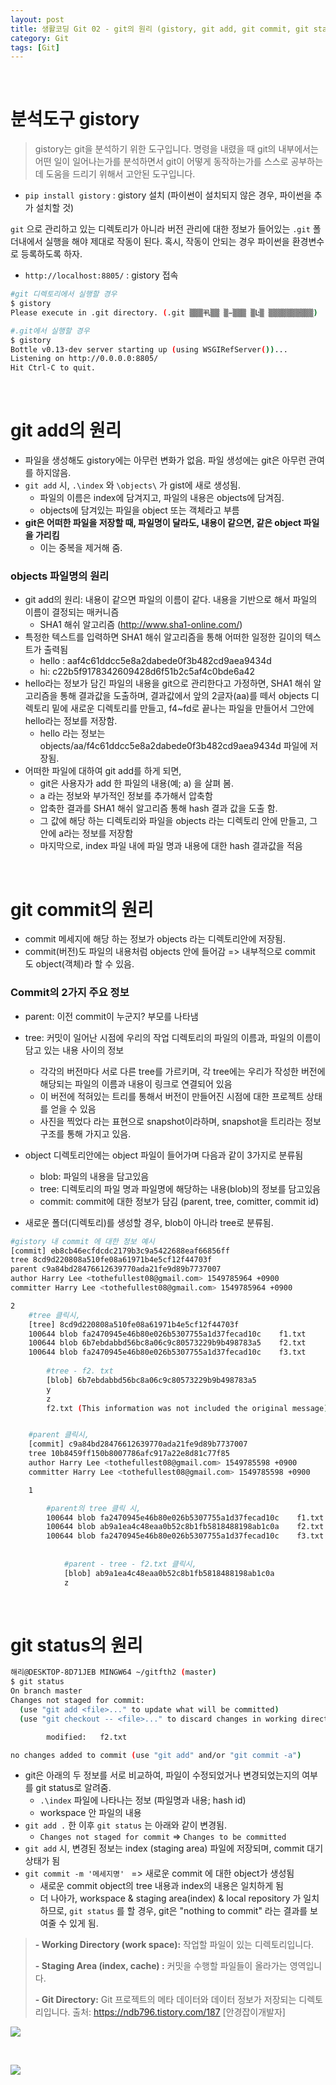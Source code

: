 ```yaml
---
layout: post
title: 생활코딩 Git 02 - git의 원리 (gistory, git add, git commit, git status)
category: Git
tags: [Git]
---
```


<br>

# 분석도구 gistory

> gistory는 git을 분석하기 위한 도구입니다. 명령을 내렸을 때 git의 내부에서는 어떤 일이 일어나는가를 분석하면서 git이 어떻게 동작하는가를 스스로 공부하는데 도움을 드리기 위해서 고안된 도구입니다. 

- `pip install gistory` : gistory 설치 (파이썬이 설치되지 않은 경우, 파이썬을 추가 설치할 것)



`git` 으로 관리하고 있는 디렉토리가 아니라 버전 관리에 대한 정보가 들어있는 `.git` 폴더내에서 실행을 해야 제대로 작동이 된다. 혹시, 작동이 안되는 경우 파이썬을 환경변수로 등록하도록 하자.

- `http://localhost:8805/` : gistory 접속

```bash
#git 디렉토리에서 실행할 경우
$ gistory
Please execute in .git directory. (.git ▒▒▒丮▒▒ ▒̵▒▒▒ ▒Ŀ▒ ▒▒▒▒▒▒▒ּ▒▒▒)

#.git에서 실행할 경우
$ gistory
Bottle v0.13-dev server starting up (using WSGIRefServer())...
Listening on http://0.0.0.0:8805/
Hit Ctrl-C to quit.
```



<br>

# git add의 원리

- 파일을 생성해도 gistory에는 아무런 변화가 없음. 파일 생성에는 git은 아무런 관여를 하지않음.
- `git add`  시, `.\index` 와  `\objects\`  가 gist에 새로 생성됨.
  - 파일의 이름은 index에 담겨지고, 파일의 내용은 objects에 담겨짐. 
  - objects에 담겨있는 파일을 object 또는 객체라고 부름
- **git은 어떠한 파일을 저장할 때, 파일명이 달라도, 내용이 같으면, 같은 object 파일을 가리킴**
  - 이는 중복을 제거해 줌.



### objects 파일명의 원리

- git add의 원리: 내용이 같으면 파일의 이름이 같다. 내용을 기반으로 해서 파일의 이름이 결정되는 매커니즘
  - SHA1 해쉬 알고리즘 (http://www.sha1-online.com/)
- 특정한 텍스트를 입력하면 SHA1 해쉬 알고리즘을 통해 어떠한 일정한 길이의 텍스트가 출력됨
  - hello : aaf4c61ddcc5e8a2dabede0f3b482cd9aea9434d
  - hi: c22b5f9178342609428d6f51b2c5af4c0bde6a42
- hello라는 정보가 담긴 파일의 내용을 git으로 관리한다고 가정하면, 
  SHA1 해쉬 알고리즘을 통해 결과값을 도출하며,  결과값에서 앞의 2글자(aa)를 떼서 objects 디렉토리 밑에 새로운 디렉토리를 만들고, f4~fd로 끝나는 파일을 만들어서 그안에 hello라는 정보를 저장함. 
  - hello 라는 정보는 objects/aa/f4c61ddcc5e8a2dabede0f3b482cd9aea9434d  파일에 저장됨.
- 어떠한 파일에 대하여 git add를 하게 되면,
  - git은 사용자가 add 한 파일의 내용(예; a) 을 살펴 봄.  
  -  a 라는 정보와 부가적인 정보를 추가해서 압축함
  - 압축한 결과를 SHA1 해쉬 알고리즘 통해  hash 결과 값을 도출 함.
  - 그 값에 해당 하는 디렉토리와 파일을 objects 라는 디렉토리 안에 만들고, 그 안에 a라는 정보를 저장함
  - 마지막으로, index 파일 내에 파일 명과 내용에 대한 hash 결과값을 적음



<br>

# git commit의 원리

- commit 메세지에 해당 하는 정보가 objects 라는 디렉토리안에 저장됨.
- commit(버전)도 파일의 내용처럼 objects 안에 들어감 => 내부적으로 commit 도 object(객체)라 할 수 있음.

  
### Commit의 2가지 주요 정보

- parent: 이전 commit이 누군지? 부모를 나타냄
- tree: 커밋이 일어난 시점에 우리의 작업 디렉토리의 파일의 이름과, 파일의 이름이 담고 있는 내용 사이의 정보
  - 각각의 버전마다 서로 다른 tree를 가르키며, 각 tree에는  우리가 작성한 버전에 해당되는 파일의 이름과 내용이 링크로 연결되어 있음
  - 이 버전에 적혀있는 트리를 통해서 버전이 만들어진 시점에 대한 프로젝트 상태를 얻을 수 있음
  - 사진을 찍었다 라는 표현으로 snapshot이라하며, snapshot을 트리라는 정보구조를 통해 가지고 있음.

- object 디렉토리안에는 object 파일이 들어가며 다음과 같이 3가지로 분류됨
  - blob: 파일의 내용을 담고있음
  - tree: 디렉토리의 파일 명과 파일명에 해당하는 내용(blob)의 정보를 담고있음
  - commit: commit에 대한 정보가  담김 (parent, tree, comitter, commit id)

  

- 새로운 폴더(디렉토리)를 생성할 경우, blob이 아니라 tree로 분류됨.

  

```bash
#gistory 내 commit 에 대한 정보 예시
[commit] eb8cb46ecfdcdc2179b3c9a5422688eaf66856ff
tree 8cd9d220808a510fe08a61971b4e5cf12f44703f
parent c9a84bd28476612639770ada21fe9d89b7737007
author Harry Lee <tothefullest08@gmail.com> 1549785964 +0900
committer Harry Lee <tothefullest08@gmail.com> 1549785964 +0900

2
    #tree 클릭시,
    [tree] 8cd9d220808a510fe08a61971b4e5cf12f44703f
    100644 blob fa2470945e46b80e026b5307755a1d37fecad10c	f1.txt
    100644 blob 6b7ebdabbd56bc8a06c9c80573229b9b498783a5	f2.txt
    100644 blob fa2470945e46b80e026b5307755a1d37fecad10c	f3.txt
    
        #tree - f2. txt
        [blob] 6b7ebdabbd56bc8a06c9c80573229b9b498783a5
        y
        z
        f2.txt (This information was not included the original message)


    #parent 클릭시, 
    [commit] c9a84bd28476612639770ada21fe9d89b7737007
    tree 10b8459ff150b8007786afc917a22e8d81c77f85
    author Harry Lee <tothefullest08@gmail.com> 1549785598 +0900
    committer Harry Lee <tothefullest08@gmail.com> 1549785598 +0900

    1

        #parent의 tree 클릭 시,
        100644 blob fa2470945e46b80e026b5307755a1d37fecad10c	f1.txt
        100644 blob ab9a1ea4c48eaa0b52c8b1fb5818488198ab1c0a	f2.txt
        100644 blob fa2470945e46b80e026b5307755a1d37fecad10c	f3.txt
        
        
            #parent - tree - f2.txt 클릭시, 
            [blob] ab9a1ea4c48eaa0b52c8b1fb5818488198ab1c0a
            z
```



<br>

# git status의 원리

```bash
해리@DESKTOP-8D71JEB MINGW64 ~/gitfth2 (master)
$ git status
On branch master
Changes not staged for commit:
  (use "git add <file>..." to update what will be committed)
  (use "git checkout -- <file>..." to discard changes in working directory)

        modified:   f2.txt

no changes added to commit (use "git add" and/or "git commit -a")
```

- git은 아래의 두 정보를 서로 비교하여, 파일이 수정되었거나 변경되었는지의 여부를 git status로 알려줌.
  - `.\index` 파일에 나타나는 정보 (파일명과 내용; hash id)
  - workspace 안 파일의 내용
- `git add .`  한 이후 `git status` 는 아래와 같이 변경됨.
  - `Changes not staged for commit` =>  `Changes to be committed`
- `git add` 시, 변경된 정보는 index (staging area) 파일에 저장되며, commit 대기상태가 됨
- `git commit -m '메세지명' `  =>  새로운 commit 에 대한 object가 생성됨
  - 새로운 commit object의 tree 내용과 index의 내용은 일치하게 됨
  - 더 나아가, workspace & staging area(index) & local repository 가 일치하므로, `git status` 를 할 경우, git은  "nothing to commit"  라는 결과를 보여줄 수 있게 됨.



>   **- Working Directory (work space):** 작업할 파일이 있는 디렉토리입니다.
>   
>   **- Staging Area (index, cache) :** 커밋을 수행할 파일들이 올라가는 영역입니다.
>   
>   **- Git Directory:** Git 프로젝트의 메타 데이터와 데이터 정보가 저장되는 디렉토리입니다.
> 출처: https://ndb796.tistory.com/187 [안경잡이개발자]




![](https://t1.daumcdn.net/cfile/tistory/237B984B58CE95E90B)



<br>

![](https://t1.daumcdn.net/cfile/tistory/22583F4B5776201D16)
